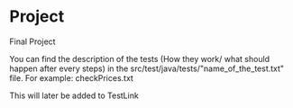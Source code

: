 # Project
Final Project

You can find the description of the tests (How they work/ what should happen after every steps) in the src/test/java/tests/"name_of_the_test.txt" file. 
For example: checkPrices.txt

This will later be added to TestLink
